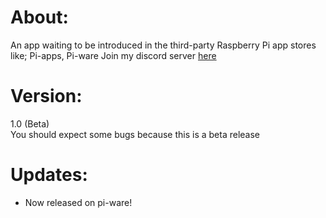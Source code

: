 # About:
An app waiting to be introduced in the third-party Raspberry Pi app stores like; Pi-apps, Pi-ware
Join my discord server <a href='https://discord.gg/BYxcbNkbHH'>here</a>
# Version:
1.0 (Beta) </br>
You should expect some bugs because this is a beta release

# Updates:
- Now released on pi-ware!
